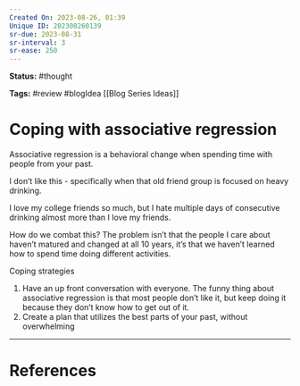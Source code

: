```yaml
---
Created On: 2023-08-26, 01:39
Unique ID: 202308260139
sr-due: 2023-08-31
sr-interval: 3
sr-ease: 250
---
```

**Status:** #thought 

**Tags:** #review #blogIdea [[Blog Series Ideas]]

# Coping with associative regression

Associative regression is a behavioral change when spending time with people from your past. 

I don’t like this - specifically when that old friend group is focused on heavy drinking. 

I love my college friends so much, but I hate multiple days of consecutive drinking almost more than I love my friends. 

How do we combat this? The problem isn’t that the people I care about haven’t matured and changed at all 10 years, it’s that we haven’t learned how to spend time doing different activities. 

Coping strategies 

1. Have an up front conversation with everyone. The funny thing about associative regression is that most people don’t like it, but keep doing it because they don’t know how to get out of it. 
2. Create a plan that utilizes the best parts of your past, without overwhelming 



---
# References
